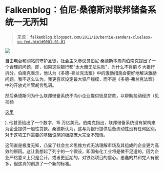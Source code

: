 <!--yml

category: 未分类

date: 2024-05-12 20:42:57

-->

# Falkenblog：**伯尼·桑德斯**对联邦储备系统一无所知

> 来源：[`falkenblog.blogspot.com/2011/10/bernie-sanders-clueless-on-fed.html#0001-01-01`](http://falkenblog.blogspot.com/2011/10/bernie-sanders-clueless-on-fed.html#0001-01-01)

![](https://blogger.googleusercontent.com/img/b/R29vZ2xl/AVvXsEgTDHeeJTWRWqdZerkdozpBNExYr8lj93tF6YkqeCHUH78YbIJP56tzyiN-6R5mQPJkLmb4lXC-6fQ1AnWrjJwmn04q_cOjHalw2Mm6seIincidz8hnt2dTakzRmuSxOB9LbgEsfA/s1600/sanders-300x224.jpg)

自由电台和网站的守护圣徒，社会主义参议员伯尼·桑德斯本周向伯南克提出了一个合理的问题，即，如果这些银行都“太大而无法失败”，为什么不将前 6 大银行拆分。伯南克表示，他认为《多德-弗兰克法案》中的激励措施会更好地解决激励问题。我不这么认为。我更喜欢设定最大资产规模，而不是《多德-弗兰克法案》中的开放式监管胡言乱语。

然后桑德斯问为什么联邦储备系统不向小企业提供低息贷款，以帮助拉动经济（见视频

[这里](http://www.cityandthepillar.com/media/sen-bernie-sanders-questions-chairman-bernanke)

). 他甚至给出了一个数字，15 万亿美元。伯南克指出，联邦储备系统没有架构来为企业提供一般性贷款。桑德斯认为，这与为银行提供后备流动性没有任何区别，对于这项工作需要的基础设施的极度庞大完全不知情。

这简直是极度无知，凸显了社会主义思维方式无法理解市场及其组成的企业更为高效的原因。这让我想起了列宁的一个假设，即国有化工业将是微不足道的，因为企业严格意义上只是会计，或者更近期的，对铁路项目的信心。愚蠢的共和党人有很多，但这真的创造了一个新的标准。
